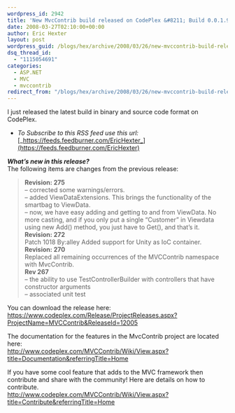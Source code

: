 ```yaml
---
wordpress_id: 2942
title: 'New MvcContrib build released on CodePlex &#8211; Build 0.0.1.91 Beta'
date: 2008-03-27T02:10:00+00:00
author: Eric Hexter
layout: post
wordpress_guid: /blogs/hex/archive/2008/03/26/new-mvccontrib-build-released-on-codeplex-build-0-0-1-91-beta.aspx
dsq_thread_id:
  - "1115054691"
categories:
  - ASP.NET
  - MVC
  - mvccontrib
redirect_from: "/blogs/hex/archive/2008/03/26/new-mvccontrib-build-released-on-codeplex-build-0-0-1-91-beta.aspx/"
---
```

I just released the latest build in binary and source code format on CodePlex.


  



  


  * _To Subscribe to this RSS feed use this url:_ [_https://feeds.feedburner.com/EricHexter_](https://feeds.feedburner.com/EricHexter)  
    


  


**_What&#8217;s new in this release?_**  
The following items are changes from the previous release:


  


> 
  
> 
> 
> **Revision: 275**  
> &#8211; corrected some warnings/errors.  
> &#8211; added ViewDataExtensions. This brings the functionality of the smartbag to ViewData.  
> &#8211; now, we have easy adding and getting to and from ViewData. No more casting, and if you only put a single &#8220;Customer&#8221; in Viewdata using new Add() method, you just have to Get<Customer>(), and that&#8217;s it.  
> **Revision: 272**  
> Patch 1018 By:alley Added support for Unity as IoC container.  
> **Revision: 270**  
> Replaced all remaining occurrences of the MVCContrib namespace with MvcContrib.   
> **Rev 267**  
> &#8211; the ability to use TestControllerBuilder with controllers that have constructor arguments  
> &#8211; associated unit test  
> 


  


You can download the release here:  
<https://www.codeplex.com/Release/ProjectReleases.aspx?ProjectName=MVCContrib&ReleaseId=12005>


  


  
The documentation for the features in the MvcContrib project are located here:  
<http://www.codeplex.com/MVCContrib/Wiki/View.aspx?title=Documentation&referringTitle=Home>


  


  
If you have some cool feature that adds to the MVC framework then contribute and share with the community! Here are details on how to contribute.  
<http://www.codeplex.com/MVCContrib/Wiki/View.aspx?title=Contribute&referringTitle=Home>